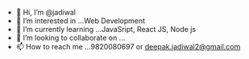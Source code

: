 - 👋 Hi, I’m @jadiwal
- 👀 I’m interested in ...Web Development
- 🌱 I’m currently learning ...JavaSript, React JS, Node js
- 💞️ I’m looking to collaborate on ...
- 📫 How to reach me ...9820080697 or deepak.jadiwal2@gmail.com

<!---
jadiwal/jadiwal is a ✨ special ✨ repository because its `README.md` (this file) appears on your GitHub profile.
You can click the Preview link to take a look at your changes.
--->
